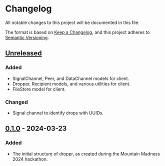 # Changelog

All notable changes to this project will be documented in this file.

The format is based on [Keep a Changelog](https://keepachangelog.com/en/1.1.0/),
and this project adheres to [Semantic Versioning](https://semver.org/spec/v2.0.0.html).

## [Unreleased]

### Added

- SignalChannel, Peer, and DataChannel models for client.
- Dropper, Recipient models, and various utilities for client.
- FileStore model for client.

### Changed

- Signal channel to identify drops with UUIDs.

## [0.1.0] - 2024-03-23

### Added

- The initial structure of droppr, as created during the Mountain Madness 2024 hackathon.

[unreleased]: https://github.com/micahdbak/droppr/compare/v0.1.0...HEAD
[0.1.0]: https://github.com/micahdbak/droppr/releases/tag/v0.1.0

